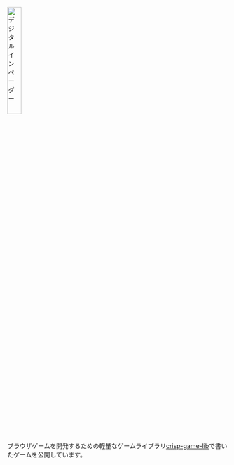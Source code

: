 <a href="https://htakeuchi.github.io/crisp-games/docs/?invader"><img src="https://i.gyazo.com/f18e082012eca96909c716bfb1c7a337.gif" width="25%" loading="lazy" alt="デジタルインベーダー"></a>

ブラウザゲームを開発するための軽量なゲームライブラリ[crisp-game-lib](https://github.com/abagames/crisp-game-lib/)で書いたゲームを公開しています。
